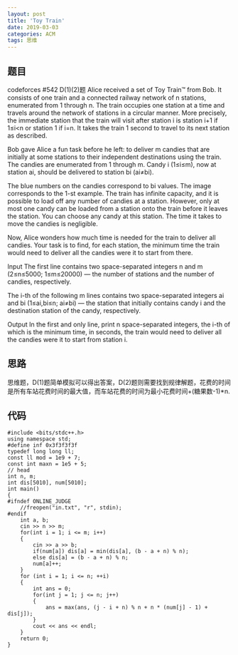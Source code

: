 ```yaml
---
layout: post
title: 'Toy Train'
date: 2019-03-03
categories: ACM
tags: 思维
---
```

## 题目
codeforces #542 D(1)(2)题
Alice received a set of Toy Train™ from Bob. It consists of one train and a connected railway network of n stations, enumerated from 1 through n. The train occupies one station at a time and travels around the network of stations in a circular manner. More precisely, the immediate station that the train will visit after station i is station i+1 if 1≤i<n or station 1 if i=n. It takes the train 1 second to travel to its next station as described.

Bob gave Alice a fun task before he left: to deliver m candies that are initially at some stations to their independent destinations using the train. The candies are enumerated from 1 through m. Candy i (1≤i≤m), now at station ai, should be delivered to station bi (ai≠bi).

The blue numbers on the candies correspond to bi values. The image corresponds to the 1-st example.
The train has infinite capacity, and it is possible to load off any number of candies at a station. However, only at most one candy can be loaded from a station onto the train before it leaves the station. You can choose any candy at this station. The time it takes to move the candies is negligible.

Now, Alice wonders how much time is needed for the train to deliver all candies. Your task is to find, for each station, the minimum time the train would need to deliver all the candies were it to start from there.

Input
The first line contains two space-separated integers n and m (2≤n≤5000; 1≤m≤20000) — the number of stations and the number of candies, respectively.

The i-th of the following m lines contains two space-separated integers ai and bi (1≤ai,bi≤n; ai≠bi) — the station that initially contains candy i and the destination station of the candy, respectively.

Output
In the first and only line, print n space-separated integers, the i-th of which is the minimum time, in seconds, the train would need to deliver all the candies were it to start from station i.
## 思路
思维题，D(1)题简单模拟可以得出答案，D(2)题则需要找到规律解题，花费的时间是所有车站花费时间的最大值，而车站花费的时间为最小花费时间+(糖果数-1)*n.
## 代码
```clike
#include <bits/stdc++.h>
using namespace std;
#define inf 0x3f3f3f3f
typedef long long ll;
const ll mod = 1e9 + 7;
const int maxn = 1e5 + 5;
// head
int n, m;
int dis[5010], num[5010];
int main()
{
#ifndef ONLINE_JUDGE
    //freopen("in.txt", "r", stdin);
#endif
    int a, b;
    cin >> n >> m;
    for(int i = 1; i <= m; i++)
    {
        cin >> a >> b;
        if(num[a]) dis[a] = min(dis[a], (b - a + n) % n);
        else dis[a] = (b - a + n) % n;
        num[a]++;
    }
    for (int i = 1; i <= n; ++i)
    {
        int ans = 0;
        for(int j = 1; j <= n; j++)
        {
            ans = max(ans, (j - i + n) % n + n * (num[j] - 1) + dis[j]);
        }
        cout << ans << endl;
    }
    return 0;
}
```